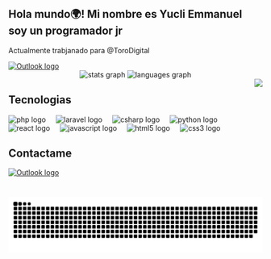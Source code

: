 <h2 align="left">Hola mundo🌍! Mi nombre es Yucli Emmanuel soy un programador jr</h2>
<p>Actualmente trabjanado para @ToroDigital</p>

<a href="https://wa.me/524351218024?text=Hola%2C%20estoy%20interesado%20en%20tus%20servicios%21" target="_blank">
 <img src="https://img.shields.io/badge/WhatsApp-25D366?style=for-the-badge&logo=whatsapp&logoColor=white" height="35" alt="Outlook logo" />
</a>
<div align="center">
  <img src="https://github-readme-stats.vercel.app/api?username=Yexqls&hide_title=false&hide_rank=false&show_icons=true&include_all_commits=true&count_private=true&disable_animations=false&theme=dracula&locale=en&hide_border=false" height="150" alt="stats graph"  />
  <img src="https://github-readme-stats.vercel.app/api/top-langs?username=maurodesouza&locale=en&hide_title=false&layout=compact&card_width=320&langs_count=5&theme=dracula&hide_border=false" height="150" alt="languages graph"  />
</div>

<img align="right" height="150" src="https://media2.giphy.com/media/v1.Y2lkPTc5MGI3NjExOWJtaGhueDczZWxmb2ZvNDJ2ZXM0MXZyc3d5MzdiZzVvdTV0NzJ2YSZlcD12MV9pbnRlcm5hbF9naWZfYnlfaWQmY3Q9Zw/qQRfz2VfUbDeebczif/giphy.gif"  />

<h2>Tecnologias</h2>
<div align="left">
    <img src="https://cdn.jsdelivr.net/gh/devicons/devicon/icons/php/php-original.svg" height="30" alt="php logo"  />
  <img width="12" />
  <img src="https://cdn.jsdelivr.net/gh/devicons/devicon/icons/laravel/laravel-original.svg" height="30" alt="laravel logo"  />
  <img width="12" />
  <img src="https://cdn.jsdelivr.net/gh/devicons/devicon/icons/csharp/csharp-original.svg" height="30" alt="csharp logo"  />
  <img width="12" />
  <img src="https://cdn.jsdelivr.net/gh/devicons/devicon/icons/python/python-original.svg" height="30" alt="python logo"  />
  <img width="12" />
  <img src="https://cdn.jsdelivr.net/gh/devicons/devicon/icons/react/react-original.svg" height="30" alt="react logo"  />
  <img width="12" />
  <img src="https://cdn.jsdelivr.net/gh/devicons/devicon/icons/javascript/javascript-original.svg" height="30" alt="javascript logo"  />
  <img width="12" />
  <img src="https://cdn.jsdelivr.net/gh/devicons/devicon/icons/html5/html5-original.svg" height="30" alt="html5 logo"  />
  <img width="12" />
  <img src="https://cdn.jsdelivr.net/gh/devicons/devicon/icons/css3/css3-original.svg" height="30" alt="css3 logo"  />

</div>

###
<h2>Contactame</h2>
<div align="left">
<a href="mailto:tuemail@outlook.com" target="_blank">
  <img src="https://img.shields.io/badge/Microsoft_Outlook-0078D4?style=for-the-badge&logo=microsoft-outlook&logoColor=white" height="35" alt="Outlook logo" />
</a>
</div>

###

<br clear="both">

<img src="https://raw.githubusercontent.com/Yexqls/Yexqls/output/snake.svg" alt="Snake animation" />

###
